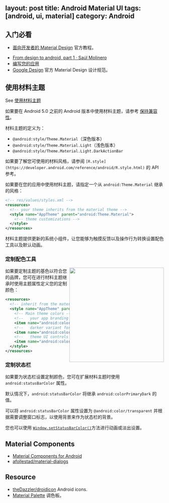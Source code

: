 layout: post
title: Android Material UI
tags: [android, ui, material]
category: Android
---

## 入门必看

- [面向开发者的 Material Design](https://developer.android.com/training/material/index.html) 官方教程。
* [From design to android, part 1 · Saúl Molinero](http://saulmm.github.io/from-design-to-android-part1)
* [编写您的应用](https://developer.android.com/studio/write/index.html)
* [Google Design](https://www.google.com/design/) 官方 Material Design 设计规范。

## 使用材料主题

See [使用材料主题](https://developer.android.com/training/material/theme.html)

如果要在 Android 5.0 之前的 Android 版本中使用材料主题，请参考 [保持兼容性](https://developer.android.com/training/material/compatibility.html)。

材料主题的定义为：

* `@android:style/Theme.Material`（深色版本）
* `@android:style/Theme.Material.Light`（浅色版本）
* `@android:style/Theme.Material.Light.DarkActionBar`

如果要了解您可使用的材料风格，请参阅 `[R.style](https://developer.android.com/reference/android/R.style.html)` 的 API 参考。

如果要在您的应用中使用材料主题，请指定一个从
`android:Theme.Material` 继承的风格：

```xml
<!-- res/values/styles.xml -->  
<resources>  
  <!-- your theme inherits from the material theme -->  
  <style name="AppTheme" parent="android:Theme.Material">  
    <!-- theme customizations -->  
  </style>  
</resources>
```

材料主题提供更新的系统小组件，让您能够为触摸反馈以及操作行为转换设置配色工具以及默认动画。

### 定制配色工具

<img src="https://developer.android.com/training/material/images/ThemeColors.png" width="300px" style="float: right;">

如果要定制主题的基色以符合您的品牌，您可在进行材料主题继承时使用主题属性定义您的定制颜色：

```xml
<resources>  
  <!-- inherit from the material theme -->  
  <style name="AppTheme" parent="android:Theme.Material">  
    <!-- Main theme colors -->  
    <!--   your app branding color for the app bar -->  
    <item name="android:colorPrimary">@color/primary</item>  
    <!--   darker variant for the status bar and contextual app bars -->  
    <item name="android:colorPrimaryDark">@color/primary_dark</item>  
    <!--   theme UI controls like checkboxes and text fields -->  
    <item name="android:colorAccent">@color/accent</item>  
  </style>
</resources>
```

### 定制状态栏

如果要为状态栏设置定制颜色，您可在扩展材料主题时使用 `android:statusBarColor` 属性。

默认情况下，`android:statusBarColor` 将继承 `android:colorPrimaryDark` 的值。

可以将 `android:statusBarColor` 属性设置为 `@android:color/transparent` 并根据需要调整窗口标志，以使用背景来作为状态栏的背景。

您也可以使用 [`Window.setStatusBarColor()`](https://developer.android.com/reference/android/view/Window.html#setStatusBarColor(int))方法进行动画或淡出设置。

## Material Components

- [Material Components for Android](https://material.io/components/android/)
- [afollestad/material-dialogs](https://github.com/afollestad/material-dialogs)

## Resource

- [theDazzler/droidicon](https://github.com/theDazzler/droidicon) Android icons.
- [Material Palette](http://www.materialpalette.com/purple/pink) 调色板。
